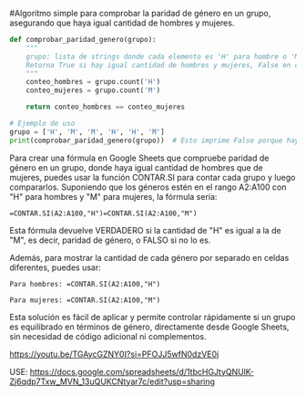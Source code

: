 #Algoritmo simple para comprobar la paridad de género en un grupo, asegurando que haya igual cantidad de hombres y mujeres.

```python
def comprobar_paridad_genero(grupo):
    """
    grupo: lista de strings donde cada elemento es 'H' para hombre o 'M' para mujer
    Retorna True si hay igual cantidad de hombres y mujeres, False en caso contrario
    """
    conteo_hombres = grupo.count('H')
    conteo_mujeres = grupo.count('M')

    return conteo_hombres == conteo_mujeres

# Ejemplo de uso
grupo = ['H', 'M', 'M', 'H', 'H', 'M']
print(comprobar_paridad_genero(grupo))  # Esto imprime False porque hay 3 hombres y 3 mujeres
```

Para crear una fórmula en Google Sheets que compruebe paridad de género en un grupo, donde haya igual cantidad de hombres que de mujeres, puedes usar la función CONTAR.SI para contar cada grupo y luego compararlos. Suponiendo que los géneros estén en el rango A2:A100 con "H" para hombres y "M" para mujeres, la fórmula sería:

```
=CONTAR.SI(A2:A100,"H")=CONTAR.SI(A2:A100,"M")
```

Esta fórmula devuelve VERDADERO si la cantidad de "H" es igual a la de "M", es decir, paridad de género, o FALSO si no lo es.

Además, para mostrar la cantidad de cada género por separado en celdas diferentes, puedes usar:

    Para hombres: =CONTAR.SI(A2:A100,"H")

    Para mujeres: =CONTAR.SI(A2:A100,"M")

Esta solución es fácil de aplicar y permite controlar rápidamente si un grupo es equilibrado en términos de género, directamente desde Google Sheets, sin necesidad de código adicional ni complementos.

https://youtu.be/TGAycGZNY0I?si=PFOJJ5wfN0dzVE0j



USE:
https://docs.google.com/spreadsheets/d/1tbcHGJtyQNUlK-Zj6qdp7Txw_MVN_13uQUKCNtyar7c/edit?usp=sharing
